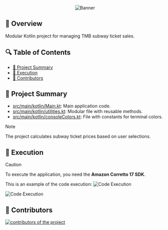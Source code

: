 <p align="center">
    <img src="https://upload.wikimedia.org/wikipedia/commons/thumb/9/9c/Logo_TMB.svg/1280px-Logo_TMB.svg.png" alt="Banner" />
</p>

## 📌 Overview

Modular Kotlin project for managing TMB subway ticket sales.

## 🔍 Table of Contents

* [📝 Project Summary](#-project-summary)
* [🚀 Execution](#-execution)
* [🙌 Contributors](#-contributors)

## 📝 Project Summary

- [src/main/kotlin/Main.kt](src/main/kotlin/Main.kt): Main application code.
- [src/main/kotlin/utilities.kt](src/main/kotlin/Utilities.kt): Modular file with reusable methods.
- [src/main/kotlin/consoleColors.kt](src/main/kotlin/ConsoleColors.kt): File with constants for terminal colors.

> [!NOTE]
> The project calculates subway ticket prices based on user selections.

## 🚀 Execution

> [!CAUTION]
> To execute the application, you need the **Amazon Corretto 17 SDK**.

This is an example of the code execution:
![Code Execution](https://github.com/Picuu/itb-subway-ticket-sales/assets/152865024/86b42950-e997-4280-b7a3-f6f29ba586c0)

![Code Execution](https://github.com/Picuu/itb-subway-ticket-sales/assets/152865024/b4cf91ea-b0e9-45e3-8edf-44703a51ca29)


## 🙌 Contributors
<a href="https://github.com/Picuu/itb-subway-ticket-sales/graphs/contributors">
<img src="https://contrib.rocks/image?repo=Picuu/itb-subway-ticket-sales" alt="contributors of the project"/>
</a>
